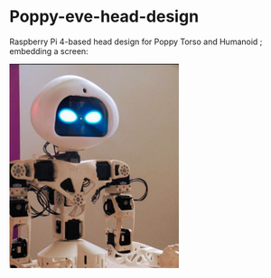 # Poppy-eve-head-design
Raspberry Pi 4-based head design for Poppy Torso and Humanoid ; embedding a screen:

<img src="doc/img/eve_head.png" width="300" /> 

